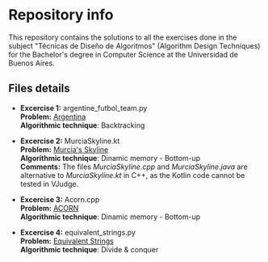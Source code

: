 # Repository info

This repository contains the solutions to all the exercises done in the subject "Técnicas de Diseño de Algoritmos" (Algorithm Design Techniques) for the Bachelor's degree in Computer Science at the Universidad de Buenos Aires.

## Files details

- **Excercise 1:** argentine_futbol_team.py  
**Problem:** [Argentina](https://vjudge.net/problem/UVA-11804)  
**Algorithmic technique**: Backtracking


- **Excercise 2:** MurciaSkyline.kt  
**Problem:** [Murcia's Skyline](https://vjudge.net/problem/UVA-11790)  
**Algorithmic technique**: Dinamic memory - Bottom-up  
**Comments:** The files _MurciaSkyline.cpp_ and _MurciaSkyline.java_ are alternative to _MurciaSkyline.kt_ in C++, as the Kotlin code cannot be tested in VJudge.

- **Excercise 3:** Acorn.cpp  
**Problem:** [ACORN](https://vjudge.net/problem/UVA-1231)  
**Algorithmic technique**: Dinamic memory - Bottom-up  

- **Excercise 4:** equivalent_strings.py  
**Problem:** [Equivalent Strings](https://vjudge.net/problem/CodeForces-559B)  
**Algorithmic technique**: Divide & conquer  

